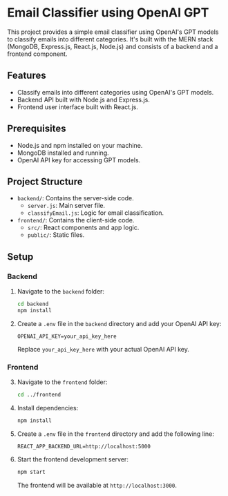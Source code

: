 # Email Classifier using OpenAI GPT

This project provides a simple email classifier using OpenAI's GPT models to classify emails into different categories. It's built with the MERN stack (MongoDB, Express.js, React.js, Node.js) and consists of a backend and a frontend component.

## Features

- Classify emails into different categories using OpenAI's GPT models.
- Backend API built with Node.js and Express.js.
- Frontend user interface built with React.js.

## Prerequisites

- Node.js and npm installed on your machine.
- MongoDB installed and running.
- OpenAI API key for accessing GPT models.

## Project Structure

- `backend/`: Contains the server-side code.
  - `server.js`: Main server file.
  - `classifyEmail.js`: Logic for email classification.
- `frontend/`: Contains the client-side code.
  - `src/`: React components and app logic.
  - `public/`: Static files.

## Setup

### Backend

1. Navigate to the `backend` folder:
   ```bash
   cd backend
   npm install
   ```

2. Create a `.env` file in the `backend` directory and add your OpenAI API key:
   ```plaintext
   OPENAI_API_KEY=your_api_key_here
   ```

   Replace `your_api_key_here` with your actual OpenAI API key.

### Frontend

3. Navigate to the `frontend` folder:
   ```bash
   cd ../frontend
   ```

4. Install dependencies:
   ```bash
   npm install
   ```

5. Create a `.env` file in the `frontend` directory and add the following line:
   ```plaintext
   REACT_APP_BACKEND_URL=http://localhost:5000
   ```

6. Start the frontend development server:
   ```bash
   npm start
   ```

   The frontend will be available at `http://localhost:3000`.
